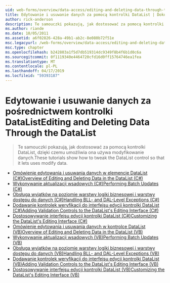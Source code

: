 ```yaml
---
uid: web-forms/overview/data-access/editing-and-deleting-data-through-the-datalist/index
title: Edytowanie i usuwanie danych za pomocą kontrolki DataList | Dokumentacja firmy Microsoft
author: rick-anderson
description: Te samouczki pokazują, jak dostosować za pomocą kontrolki DataList, dzięki czemu umożliwia ona używa modyfikowanie danych.
ms.author: riande
ms.date: 10/05/2011
ms.assetid: a6f02826-428a-49b1-ab2c-8e080b72f51e
msc.legacyurl: /web-forms/overview/data-access/editing-and-deleting-data-through-the-datalist
msc.type: chapter
ms.openlocfilehash: b242803a1f5d7db519314dc9349f8b4f6b1d0c6a
ms.sourcegitcommit: 0f1119340e4464720cfd16d0ff15764746ea1fea
ms.translationtype: MT
ms.contentlocale: pl-PL
ms.lasthandoff: 04/17/2019
ms.locfileid: "59393187"
---
```

# <a name="editing-and-deleting-data-through-the-datalist"></a><span data-ttu-id="f8d34-103">Edytowanie i usuwanie danych za pośrednictwem kontrolki DataList</span><span class="sxs-lookup"><span data-stu-id="f8d34-103">Editing and Deleting Data Through the DataList</span></span>

> <span data-ttu-id="f8d34-104">Te samouczki pokazują, jak dostosować za pomocą kontrolki DataList, dzięki czemu umożliwia ona używa modyfikowanie danych.</span><span class="sxs-lookup"><span data-stu-id="f8d34-104">These tutorials show how to tweak the DataList control so that it lets uses modify data.</span></span>


- [<span data-ttu-id="f8d34-105">Omówienie edytowania i usuwania danych w elemencie DataList (C#)</span><span class="sxs-lookup"><span data-stu-id="f8d34-105">Overview of Editing and Deleting Data in the DataList (C#)</span></span>](an-overview-of-editing-and-deleting-data-in-the-datalist-cs.md)
- [<span data-ttu-id="f8d34-106">Wykonywanie aktualizacji wsadowych (C#)</span><span class="sxs-lookup"><span data-stu-id="f8d34-106">Performing Batch Updates (C#)</span></span>](performing-batch-updates-cs.md)
- [<span data-ttu-id="f8d34-107">Obsługa wyjątków na poziomie warstwy logiki biznesowej i warstwy dostępu do danych (C#)</span><span class="sxs-lookup"><span data-stu-id="f8d34-107">Handling BLL- and DAL-Level Exceptions (C#)</span></span>](handling-bll-and-dal-level-exceptions-cs.md)
- [<span data-ttu-id="f8d34-108">Dodawanie kontrolek weryfikacji do interfejsu edycji kontrolki DataList (C#)</span><span class="sxs-lookup"><span data-stu-id="f8d34-108">Adding Validation Controls to the DataList's Editing Interface (C#)</span></span>](adding-validation-controls-to-the-datalist-s-editing-interface-cs.md)
- [<span data-ttu-id="f8d34-109">Dostosowywanie interfejsu edycji kontrolki DataList (C#)</span><span class="sxs-lookup"><span data-stu-id="f8d34-109">Customizing the DataList's Editing Interface (C#)</span></span>](customizing-the-datalist-s-editing-interface-cs.md)
- [<span data-ttu-id="f8d34-110">Omówienie edytowania i usuwania danych w kontrolce DataList (VB)</span><span class="sxs-lookup"><span data-stu-id="f8d34-110">Overview of Editing and Deleting Data in the DataList (VB)</span></span>](an-overview-of-editing-and-deleting-data-in-the-datalist-vb.md)
- [<span data-ttu-id="f8d34-111">Wykonywanie aktualizacji wsadowych (VB)</span><span class="sxs-lookup"><span data-stu-id="f8d34-111">Performing Batch Updates (VB)</span></span>](performing-batch-updates-vb.md)
- [<span data-ttu-id="f8d34-112">Obsługa wyjątków na poziomie warstwy logiki biznesowej i warstwy dostępu do danych (VB)</span><span class="sxs-lookup"><span data-stu-id="f8d34-112">Handling BLL- and DAL-Level Exceptions (VB)</span></span>](handling-bll-and-dal-level-exceptions-vb.md)
- [<span data-ttu-id="f8d34-113">Dodawanie kontrolek weryfikacji do interfejsu edycji kontrolki DataList (VB)</span><span class="sxs-lookup"><span data-stu-id="f8d34-113">Adding Validation Controls to the DataList's Editing Interface (VB)</span></span>](adding-validation-controls-to-the-datalist-s-editing-interface-vb.md)
- [<span data-ttu-id="f8d34-114">Dostosowywanie interfejsu edycji kontrolki DataList (VB)</span><span class="sxs-lookup"><span data-stu-id="f8d34-114">Customizing the DataList's Editing Interface (VB)</span></span>](customizing-the-datalist-s-editing-interface-vb.md)

